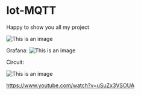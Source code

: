 # Iot-MQTT

Happy to show you all my project

![This is an image](https://media.discordapp.net/attachments/552954143992578052/957966424821878784/20220328_133131.jpg?width=1020&height=459)

Grafana:
![This is an image](https://media.discordapp.net/attachments/552954143992578052/957966823817637938/unknown.png?width=973&height=499)

Circuit:

![This is an image](https://media.discordapp.net/attachments/552954143992578052/957967590175690872/45e74be5-f1cd-4028-862f-1a1aa38995e7.png?width=473&height=499)


https://www.youtube.com/watch?v=uSuZx3VSOUA
